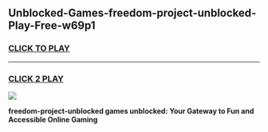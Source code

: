 
## Unblocked-Games-freedom-project-unblocked-Play-Free-w69p1
<h3>
<a href="https://premium76.site?title=freedom-project-unblocked&ref=18A1">CLICK TO PLAY</a></h3>
<hr>

<h3>
<a href="https://premium76.site?title=freedom-project-unblocked&ref=18A1">CLICK 2 PLAY</a>
  
</h3>

<a href="https://premium76.site?title=freedom-project-unblocked&ref=18A1"><img src="https://clearcache.store/games.png"></a>


**freedom-project-unblocked games unblocked: Your Gateway to Fun and Accessible Online Gaming**
